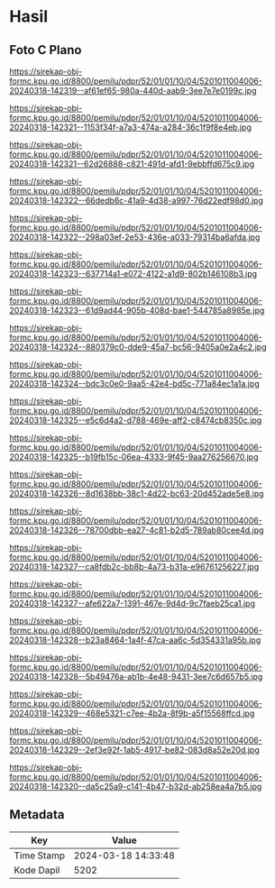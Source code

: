 # Hasil

## Foto C Plano

https://sirekap-obj-formc.kpu.go.id/8800/pemilu/pdpr/52/01/01/10/04/5201011004006-20240318-142319--af61ef65-980a-440d-aab9-3ee7e7e0199c.jpg

https://sirekap-obj-formc.kpu.go.id/8800/pemilu/pdpr/52/01/01/10/04/5201011004006-20240318-142321--1153f34f-a7a3-474a-a284-36c1f9f8e4eb.jpg

https://sirekap-obj-formc.kpu.go.id/8800/pemilu/pdpr/52/01/01/10/04/5201011004006-20240318-142321--62d26888-c821-491d-afd1-9ebbffd675c9.jpg

https://sirekap-obj-formc.kpu.go.id/8800/pemilu/pdpr/52/01/01/10/04/5201011004006-20240318-142322--66dedb6c-41a9-4d38-a997-76d22edf98d0.jpg

https://sirekap-obj-formc.kpu.go.id/8800/pemilu/pdpr/52/01/01/10/04/5201011004006-20240318-142322--298a03ef-2e53-436e-a033-79314ba6afda.jpg

https://sirekap-obj-formc.kpu.go.id/8800/pemilu/pdpr/52/01/01/10/04/5201011004006-20240318-142323--637714a1-e072-4122-a1d9-802b146108b3.jpg

https://sirekap-obj-formc.kpu.go.id/8800/pemilu/pdpr/52/01/01/10/04/5201011004006-20240318-142323--61d9ad44-905b-408d-bae1-544785a8985e.jpg

https://sirekap-obj-formc.kpu.go.id/8800/pemilu/pdpr/52/01/01/10/04/5201011004006-20240318-142324--880379c0-dde9-45a7-bc56-9405a0e2a4c2.jpg

https://sirekap-obj-formc.kpu.go.id/8800/pemilu/pdpr/52/01/01/10/04/5201011004006-20240318-142324--bdc3c0e0-9aa5-42e4-bd5c-771a84ec1a1a.jpg

https://sirekap-obj-formc.kpu.go.id/8800/pemilu/pdpr/52/01/01/10/04/5201011004006-20240318-142325--e5c6d4a2-d788-469e-aff2-c8474cb8350c.jpg

https://sirekap-obj-formc.kpu.go.id/8800/pemilu/pdpr/52/01/01/10/04/5201011004006-20240318-142325--b19fb15c-06ea-4333-9f45-9aa276256670.jpg

https://sirekap-obj-formc.kpu.go.id/8800/pemilu/pdpr/52/01/01/10/04/5201011004006-20240318-142326--8d1638bb-38c1-4d22-bc63-20d452ade5e8.jpg

https://sirekap-obj-formc.kpu.go.id/8800/pemilu/pdpr/52/01/01/10/04/5201011004006-20240318-142326--78700dbb-ea27-4c81-b2d5-789ab80cee4d.jpg

https://sirekap-obj-formc.kpu.go.id/8800/pemilu/pdpr/52/01/01/10/04/5201011004006-20240318-142327--ca8fdb2c-bb8b-4a73-b31a-e96761256227.jpg

https://sirekap-obj-formc.kpu.go.id/8800/pemilu/pdpr/52/01/01/10/04/5201011004006-20240318-142327--afe622a7-1391-467e-9d4d-9c7faeb25ca1.jpg

https://sirekap-obj-formc.kpu.go.id/8800/pemilu/pdpr/52/01/01/10/04/5201011004006-20240318-142328--b23a8464-1a4f-47ca-aa6c-5d354331a95b.jpg

https://sirekap-obj-formc.kpu.go.id/8800/pemilu/pdpr/52/01/01/10/04/5201011004006-20240318-142328--5b49476a-ab1b-4e48-9431-3ee7c6d657b5.jpg

https://sirekap-obj-formc.kpu.go.id/8800/pemilu/pdpr/52/01/01/10/04/5201011004006-20240318-142329--468e5321-c7ee-4b2a-8f9b-a5f15568ffcd.jpg

https://sirekap-obj-formc.kpu.go.id/8800/pemilu/pdpr/52/01/01/10/04/5201011004006-20240318-142329--2ef3e92f-1ab5-4917-be82-083d8a52e20d.jpg

https://sirekap-obj-formc.kpu.go.id/8800/pemilu/pdpr/52/01/01/10/04/5201011004006-20240318-142320--da5c25a9-c141-4b47-b32d-ab258ea4a7b5.jpg


## Metadata

| Key        | Value               |
| ---------- | ------------------- |
| Time Stamp | 2024-03-18 14:33:48 |
| Kode Dapil | 5202                |



